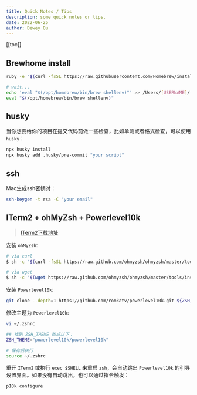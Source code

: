 ```yaml
---
title: Quick Notes / Tips
description: some quick notes or tips.
date: 2022-06-25
author: Dewey Ou
---
```


[[toc]]

## Brewhome install

```bash
ruby -e "$(curl -fsSL https://raw.githubusercontent.com/Homebrew/install/master/install)"

# wait...
echo 'eval "$(/opt/homebrew/bin/brew shellenv)"' >> /Users/[USERNAME]/.zprofile
eval "$(/opt/homebrew/bin/brew shellenv)"
```

## husky

当你想要给你的项目在提交代码前做一些检查，比如单测或者格式检查，可以使用`husky`：

```bash
npx husky install
npx husky add .husky/pre-commit "your script"
```

## ssh 

Mac生成ssh密钥对：

```bash
ssh-keygen -t rsa -C "your email"
```

## ITerm2 + ohMyZsh + Powerlevel10k

> [ITerm2下载地址](https://iterm2.com/downloads.html)

安装 `ohMyZsh`:

```bash
# via curl
$ sh -c "$(curl -fsSL https://raw.github.com/ohmyzsh/ohmyzsh/master/tools/install.sh)"

# via wget
$ sh -c "$(wget https://raw.github.com/ohmyzsh/ohmyzsh/master/tools/install.sh -O -)"
```

安装 `Powerlevel10k`:

```bash
git clone --depth=1 https://github.com/romkatv/powerlevel10k.git ${ZSH_CUSTOM:-$HOME/.oh-my-zsh/custom}/themes/powerlevel10k
```

修改主题为 `Powerlevel10k`:

```bash
vi ~/.zshrc

## 找到 ZSH_THEME 改成以下：
ZSH_THEME="powerlevel10k/powerlevel10k"

# 保存后执行
source ~/.zshrc
```

重开 `ITerm2` 或执行 `exec $SHELL` 来重启 `zsh`，会自动跳出 `Powerlevel10k` 的引导设置界面。如果没有自动跳出，也可以通过指令触发：

```bash
p10k configure
```